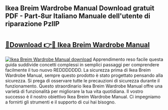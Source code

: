 ## Ikea Breim Wardrobe Manual Download gratuit PDF - Part-8ur Italiano Manuale dell'utente di riparazione PzlIP

# <h2><a href="http://dfcjk5p.blite.top/?on=Ikea+Breim+Wardrobe+Manual">🔗Download 👉🔴 Ikea Breim Wardrobe Manual</a></h2>

[![Ikea Breim Wardrobe Manual download](https://i.imgur.com/lujVjoI.png)](http://dfcjk5p.blite.top/?on=Ikea+Breim+Wardrobe+Manual)
Apprendimento reso facile questa guida suddivide concetti complessi in semplici passaggi per comprendere facilmente il tuo nuovo REDDDDDDD. La sicurezza prima di Ikea Breim Wardrobe Manual, sempre questo prodotto è stato progettato pensando alla sicurezza. Si prega di osservare tutte le precauzioni di sicurezza durante il funzionamento. Questo straordinario Ikea Breim Wardrobe Manual offre una varietà di funzionalità per migliorare la tua vita quotidiana. Il vostro successo è il nostro obiettivo Ikea Breim Wardrobe Manual. Ci impegniamo a fornirti gli strumenti e il supporto di cui hai bisogno.
